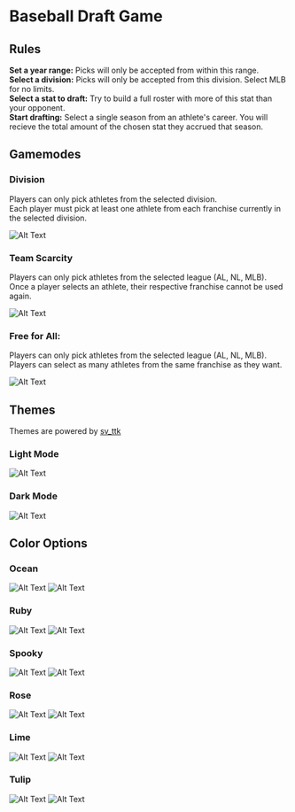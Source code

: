# Baseball Draft Game

## Rules
**Set a year range:** Picks will only be accepted from within this range. \
**Select a division:** Picks will only be accepted from this division. Select MLB for no limits. \
**Select a stat to draft:** Try to build a full roster with more of this stat than your opponent. \
**Start drafting:** Select a single season from an athlete's career. You will recieve the total amount of the chosen stat they accrued that season.

## Gamemodes

### Division
Players can only pick athletes from the selected division. \
Each player must pick at least one athlete from each franchise currently in the selected division. 

![Alt Text](images/division.png)

### Team Scarcity
Players can only pick athletes from the selected league (AL, NL, MLB). \
Once a player selects an athlete, their respective franchise cannot be used again. 

![Alt Text](images/team_scarcity.png)

### Free for All:
Players can only pick athletes from the selected league (AL, NL, MLB). \
Players can select as many athletes from the same franchise as they want.

![Alt Text](images/free-for-all.png)

## Themes
Themes are powered by [sv_ttk](https://github.com/rdbende/Sun-Valley-ttk-theme)

### Light Mode

![Alt Text](images/lightmode.png)

### Dark Mode

![Alt Text](images/darkmode.png)

## Color Options

### Ocean

![Alt Text](images/ocean.png)
![Alt Text](images/ocean_layout.png)

### Ruby

![Alt Text](images/ruby.png)
![Alt Text](images/ruby_layout.png)

### Spooky

![Alt Text](images/spooky.png)
![Alt Text](images/spooky_layout.png)

### Rose

![Alt Text](images/rose.png)
![Alt Text](images/rose_layout.png)

### Lime

![Alt Text](images/lime.png)
![Alt Text](images/lime_layout.png)

### Tulip

![Alt Text](images/tulip.png)
![Alt Text](images/tulip_layout.png)

